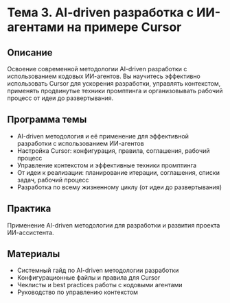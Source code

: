 # Тема 3. AI-driven разработка с ИИ-агентами на примере Cursor

## Описание

Освоение современной методологии AI-driven разработки с использованием кодовых ИИ-агентов. Вы научитесь эффективно использовать Cursor для ускорения разработки, управлять контекстом, применять продвинутые техники промптинга и организовывать рабочий процесс от идеи до развертывания.

## Программа темы

- AI-driven методология и её применение для эффективной разработки с использованием ИИ-агентов
- Настройка Cursor: конфигурация, правила, соглашения, рабочий процесс
- Управление контекстом и эффективные техники промптинга
- От идеи к реализации: планирование итерации, соглашения, списки задач, рабочий процесс
- Разработка по всему жизненному циклу (от идеи до развертывания)

## Практика

Применение AI-driven методологии для разработки и развития проекта ИИ-ассистента.

## Материалы

- Системный гайд по AI-driven методологии разработки
- Конфигурационные файлы и правила для Cursor
- Чеклисты и best practices работы с кодовыми агентами
- Руководство по управлению контекстом


